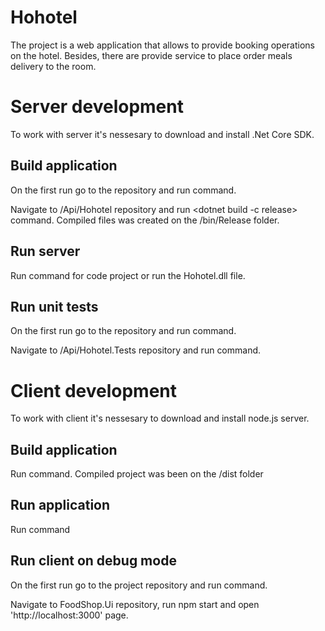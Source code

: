 # Hohotel
The project is a web application that allows to provide booking operations on the hotel. Besides, there are provide service to place order meals delivery to the room.

# Server development

To work with server it's nessesary to download and install .Net Core SDK.

## Build application
On the first run go to the repository and run <dotnet restore> command.

Navigate to /Api/Hohotel repository and run <dotnet build -c release> command. Compiled files was created on the /bin/Release folder.

## Run server

Run <dotnet run> command for code project or run the Hohotel.dll file.

## Run unit tests
On the first run go to the repository and run <dotnet restore> command.

Navigate to /Api/Hohotel.Tests repository and run <dotnet xunit> command.

# Client development

To work with client it's nessesary to download and install node.js server.

## Build application

Run <npm build> command. Compiled project was been on the /dist folder

## Run application

Run <npm start> command

## Run client on debug mode
On the first run go to the project repository and run <npm i> command.

Navigate to FoodShop.Ui repository, run npm start and open 'http://localhost:3000' page.
